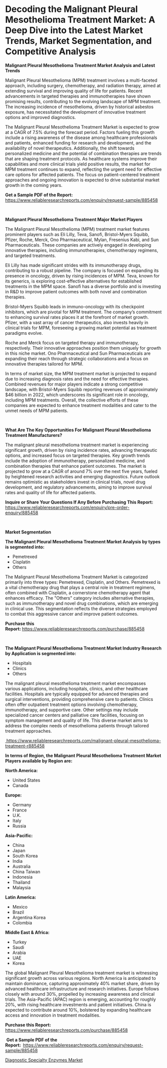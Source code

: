 <p><h1>Decoding the Malignant Pleural Mesothelioma Treatment Market: A Deep Dive into the Latest Market Trends, Market Segmentation, and Competitive Analysis</h1></p><p><strong>Malignant Pleural Mesothelioma Treatment Market Analysis and Latest Trends</strong></p>
<p><p>Malignant Pleural Mesothelioma (MPM) treatment involves a multi-faceted approach, including surgery, chemotherapy, and radiation therapy, aimed at extending survival and improving quality of life for patients. Recent advancements in targeted therapies and immunotherapies have shown promising results, contributing to the evolving landscape of MPM treatment. The increasing incidence of mesothelioma, driven by historical asbestos exposure, has necessitated the development of innovative treatment options and improved diagnostics.</p><p>The Malignant Pleural Mesothelioma Treatment Market is expected to grow at a CAGR of 7.5% during the forecast period. Factors fueling this growth include a rising awareness of the disease among healthcare professionals and patients, enhanced funding for research and development, and the availability of novel therapeutics. Additionally, the shift towards personalized medicine and the potential of combination therapies are trends that are shaping treatment protocols. As healthcare systems improve their capabilities and more clinical trials yield positive results, the market for MPM treatment continues to expand, reflecting the urgent need for effective care options for affected patients. The focus on patient-centered treatment approaches and ongoing innovation is expected to drive substantial market growth in the coming years.</p></p>
<p><strong>Get a Sample PDF of the Report:&nbsp;</strong> <a href="https://www.reliableresearchreports.com/enquiry/request-sample/885458?utm_campaign=3255&utm_medium=2&utm_source=Github&utm_content=ia&utm_term=08032025&utm_id=malignant-pleural-mesothelioma-treatment">https://www.reliableresearchreports.com/enquiry/request-sample/885458</a></p>
<p>&nbsp;</p>
<p><strong>Malignant Pleural Mesothelioma Treatment Major Market Players</strong></p>
<p><p>The Malignant Pleural Mesothelioma (MPM) treatment market features prominent players such as Eli Lilly, Teva, Sanofi, Bristol-Myers Squibb, Pfizer, Roche, Merck, Ono Pharmaceutical, Mylan, Fresenius Kabi, and Sun Pharmaceuticals. These companies are actively engaged in developing innovative therapies, including immunotherapies, chemotherapy regimens, and targeted treatments.</p><p>Eli Lilly has made significant strides with its immunotherapy drugs, contributing to a robust pipeline. The company is focused on expanding its presence in oncology, driven by rising incidences of MPM. Teva, known for its generics, is exploring cost-effective alternatives for established treatments in the MPM space. Sanofi has a diverse portfolio and is investing in R&D to improve patient outcomes with both novel and combination therapies.</p><p>Bristol-Myers Squibb leads in immuno-oncology with its checkpoint inhibitors, which are pivotal for MPM treatment. The company’s commitment to enhancing survival rates places it at the forefront of market growth. Pfizer, with a vast array of cancer therapeutics, also invests heavily in clinical trials for MPM, foreseeing a growing market potential as treatment paradigms evolve.</p><p>Roche and Merck focus on targeted therapy and immunotherapy, respectively. Their innovative approaches position them uniquely for growth in this niche market. Ono Pharmaceutical and Sun Pharmaceuticals are expanding their reach through strategic collaborations and a focus on innovative therapies tailored for MPM.</p><p>In terms of market size, the MPM treatment market is projected to expand due to increasing diagnosis rates and the need for effective therapies. Combined revenues for major players indicate a strong competitive landscape, with Bristol-Myers Squibb reporting revenues of approximately $46 billion in 2022, which underscores its significant role in oncology, including MPM treatments. Overall, the collective efforts of these companies are expected to enhance treatment modalities and cater to the unmet needs of MPM patients.</p></p>
<p>&nbsp;</p>
<p><strong>What Are The Key Opportunities For Malignant Pleural Mesothelioma Treatment Manufacturers?</strong></p>
<p><p>The malignant pleural mesothelioma treatment market is experiencing significant growth, driven by rising incidence rates, advancing therapeutic options, and increased focus on targeted therapies. Key growth trends include the adoption of immunotherapy, personalized medicine, and combination therapies that enhance patient outcomes. The market is projected to grow at a CAGR of around 7% over the next five years, fueled by heightened research activities and emerging diagnostics. Future outlook remains optimistic as stakeholders invest in clinical trials, novel drug development, and regulatory advancements, aiming to improve survival rates and quality of life for affected patients.</p></p>
<p><strong>Inquire or Share Your Questions If Any Before Purchasing This Report:</strong> <a href="https://www.reliableresearchreports.com/enquiry/pre-order-enquiry/885458?utm_campaign=3255&utm_medium=2&utm_source=Github&utm_content=ia&utm_term=08032025&utm_id=malignant-pleural-mesothelioma-treatment">https://www.reliableresearchreports.com/enquiry/pre-order-enquiry/885458</a></p>
<p>&nbsp;</p>
<p><strong>Market Segmentation</strong></p>
<p><strong>The Malignant Pleural Mesothelioma Treatment Market Analysis by types is segmented into:</strong></p>
<p><ul><li>Pemetrexed</li><li>Cisplatin</li><li>Others</li></ul></p>
<p><p>The Malignant Pleural Mesothelioma Treatment Market is categorized primarily into three types: Pemetrexed, Cisplatin, and Others. Pemetrexed is a vital chemotherapy drug that plays a central role in treatment regimens, often combined with Cisplatin, a cornerstone chemotherapy agent that enhances efficacy. The "Others" category includes alternative therapies, such as immunotherapy and novel drug combinations, which are emerging in clinical use. This segmentation reflects the diverse strategies employed to combat this aggressive cancer and improve patient outcomes.</p></p>
<p><strong>Purchase this Report:&nbsp;</strong><a href="https://www.reliableresearchreports.com/purchase/885458?utm_campaign=3255&utm_medium=2&utm_source=Github&utm_content=ia&utm_term=08032025&utm_id=malignant-pleural-mesothelioma-treatment">https://www.reliableresearchreports.com/purchase/885458</a></p>
<p>&nbsp;</p>
<p><strong>The Malignant Pleural Mesothelioma Treatment Market Industry Research by Application is segmented into:</strong></p>
<p><ul><li>Hospitals</li><li>Clinics</li><li>Others</li></ul></p>
<p><p>The malignant pleural mesothelioma treatment market encompasses various applications, including hospitals, clinics, and other healthcare facilities. Hospitals are typically equipped for advanced therapies and surgical interventions, providing comprehensive care to patients. Clinics often offer outpatient treatment options involving chemotherapy, immunotherapy, and supportive care. Other settings may include specialized cancer centers and palliative care facilities, focusing on symptom management and quality of life. This diverse market aims to address the complex needs of mesothelioma patients through tailored treatment approaches.</p></p>
<p><a href="https://www.reliableresearchreports.com/malignant-pleural-mesothelioma-treatment-r885458?utm_campaign=3255&utm_medium=2&utm_source=Github&utm_content=ia&utm_term=08032025&utm_id=malignant-pleural-mesothelioma-treatment">&nbsp;https://www.reliableresearchreports.com/malignant-pleural-mesothelioma-treatment-r885458</a></p>
<p><strong>In terms of Region, the Malignant Pleural Mesothelioma Treatment Market Players available by Region are:</strong></p>
<p>
    <p> <strong> North America: </strong>
        <ul>
            <li>United States</li>
            <li>Canada</li>
        </ul>
        </p> 
    <p> <strong> Europe: </strong>
        <ul>
            <li>Germany</li>
            <li>France</li>
            <li>U.K.</li>
            <li>Italy</li>
            <li>Russia</li>
        </ul>
        </p> 
    <p> <strong> Asia-Pacific: </strong>
        <ul>
            <li>China</li>
            <li>Japan</li>
            <li>South Korea</li>
            <li>India</li>
            <li>Australia</li>
            <li>China Taiwan</li>
            <li>Indonesia</li>
            <li>Thailand</li>
            <li>Malaysia</li>
        </ul>
        </p> 
    <p> <strong> Latin America: </strong>
        <ul>
            <li>Mexico</li>
            <li>Brazil</li>
            <li>Argentina Korea</li>
            <li>Colombia</li>
        </ul>
        </p> 
    <p> <strong> Middle East & Africa: </strong>
        <ul>
            <li>Turkey</li>
            <li>Saudi</li>
            <li>Arabia</li>
            <li>UAE</li>
            <li>Korea</li>
        </ul>
    </p>
    </p>
<p><p>The global Malignant Pleural Mesothelioma treatment market is witnessing significant growth across various regions. North America is anticipated to maintain dominance, capturing approximately 40% market share, driven by advanced healthcare infrastructure and research initiatives. Europe follows closely with around 30%, propelled by increasing awareness and clinical trials. The Asia-Pacific (APAC) region is emerging, accounting for roughly 20%, with rising healthcare investments and patient initiatives. China is expected to contribute around 10%, bolstered by expanding healthcare access and innovation in treatment modalities.</p></p>
<p><strong>Purchase this Report: </strong><a href="https://www.reliableresearchreports.com/purchase/885458?utm_campaign=3255&utm_medium=2&utm_source=Github&utm_content=ia&utm_term=08032025&utm_id=malignant-pleural-mesothelioma-treatment">https://www.reliableresearchreports.com/purchase/885458</a></p>
<p>&nbsp;<strong>Get a Sample PDF of the Report:&nbsp;&nbsp;</strong><a href="https://www.reliableresearchreports.com/enquiry/request-sample/885458?utm_campaign=3255&utm_medium=2&utm_source=Github&utm_content=ia&utm_term=08032025&utm_id=malignant-pleural-mesothelioma-treatment">https://www.reliableresearchreports.com/enquiry/request-sample/885458</a></p>
<p><strong></strong></p>
<p><p><a href="https://github.com/ancsyanagha/Market-Research-Report-List-1/blob/main/diagnostic-specialty-enzymes-market.md?utm_campaign=3255&utm_medium=2&utm_source=Github&utm_content=ia&utm_term=08032025&utm_id=malignant-pleural-mesothelioma-treatment">Diagnostic Specialty Enzymes Market</a></p></p>
